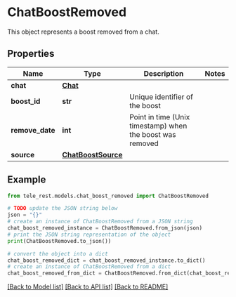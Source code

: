 # ChatBoostRemoved

This object represents a boost removed from a chat.

## Properties

Name | Type | Description | Notes
------------ | ------------- | ------------- | -------------
**chat** | [**Chat**](Chat.md) |  | 
**boost_id** | **str** | Unique identifier of the boost | 
**remove_date** | **int** | Point in time (Unix timestamp) when the boost was removed | 
**source** | [**ChatBoostSource**](ChatBoostSource.md) |  | 

## Example

```python
from tele_rest.models.chat_boost_removed import ChatBoostRemoved

# TODO update the JSON string below
json = "{}"
# create an instance of ChatBoostRemoved from a JSON string
chat_boost_removed_instance = ChatBoostRemoved.from_json(json)
# print the JSON string representation of the object
print(ChatBoostRemoved.to_json())

# convert the object into a dict
chat_boost_removed_dict = chat_boost_removed_instance.to_dict()
# create an instance of ChatBoostRemoved from a dict
chat_boost_removed_from_dict = ChatBoostRemoved.from_dict(chat_boost_removed_dict)
```
[[Back to Model list]](../README.md#documentation-for-models) [[Back to API list]](../README.md#documentation-for-api-endpoints) [[Back to README]](../README.md)


